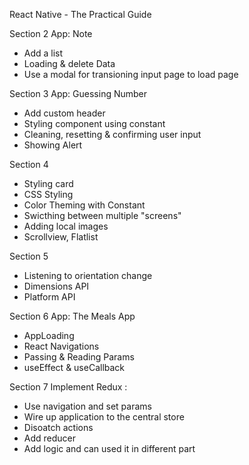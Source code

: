 React Native - The Practical Guide


Section 2 
App: Note
- Add a list
- Loading & delete Data 
- Use a modal for transioning input page to load page

Section 3
App: Guessing Number
- Add custom header
- Styling component using constant
- Cleaning, resetting & confirming user input
- Showing Alert

Section 4
- Styling card
- CSS Styling
- Color Theming with Constant
- Swicthing between multiple "screens"
- Adding local images
- Scrollview, Flatlist

Section 5
- Listening to orientation change
- Dimensions API
- Platform API

Section 6
App: The Meals App
- AppLoading
- React Navigations
- Passing & Reading Params
- useEffect & useCallback


Section 7
Implement Redux : 
- Use navigation and set params
- Wire up application to the central store
- Disoatch actions
- Add reducer 
- Add logic and can used it in different part

